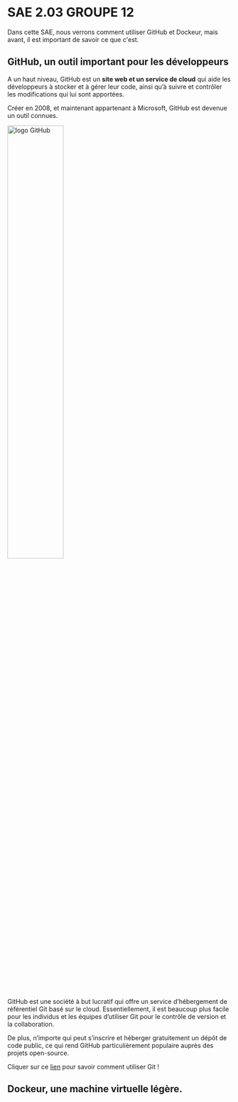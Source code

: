 # SAE 2.03 GROUPE 12

Dans cette SAE, nous verrons comment utiliser GitHub et Dockeur, mais avant, il est important de savoir ce que c'est.


## GitHub, un outil important pour les développeurs
A un haut niveau, GitHub est un **site web et un service de cloud** qui aide les développeurs à stocker et à gérer leur code, ainsi qu’à suivre et contrôler les modifications qui lui sont apportées. 

Créer en 2008, et maintenant appartenant à Microsoft, GitHub est devenue un outil connues.

<img src="https://github.githubassets.com/images/modules/logos_page/GitHub-Mark.png" alt="logo GitHub" width="50%" height="50%" title="Logo GitHub">

GitHub est une société à but lucratif qui offre un service d’hébergement de référentiel Git basé sur le cloud. Essentiellement, il est beaucoup plus facile pour les individus et les équipes d’utiliser Git pour le contrôle de version et la collaboration.

De plus, n’importe qui peut s’inscrire et héberger gratuitement un dépôt de code public, ce qui rend GitHub particulièrement populaire auprès des projets open-source.

Cliquer sur ce [lien](./gitInfo.md) pour savoir comment utiliser Git !

## Dockeur, une machine virtuelle légère.

